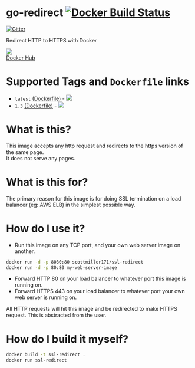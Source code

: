 go-redirect [![Docker Build Status](https://img.shields.io/docker/build/scottmiller171/ssl-redirect.svg)]()
===========

[![Gitter](https://img.shields.io/gitter/room/smiller171/go-redirect.js.svg)](https://gitter.im/smiller171/go-redirect)


Redirect HTTP to HTTPS with Docker

[![](https://images.microbadger.com/badges/version/scottmiller171/ssl-redirect.svg)](https://microbadger.com/images/scottmiller171/ssl-redirect "Get your own version badge on microbadger.com")  
[Docker Hub](https://hub.docker.com/r/scottmiller171/ssl-redirect/)
# Supported Tags and `Dockerfile` links
* `latest` [(Dockerfile)](https://github.com/smiller171/go-redirect/blob/master/Dockerfile) - [![](https://images.microbadger.com/badges/image/scottmiller171/ssl-redirect.svg)](https://microbadger.com/images/scottmiller171/ssl-redirect "Get your own image badge on microbadger.com")
* `1.3` [(Dockerfile)](https://github.com/smiller171/go-redirect/blob/1.3/Dockerfile) - [![](https://images.microbadger.com/badges/image/scottmiller171/ssl-redirect:1.3.svg)](https://microbadger.com/images/scottmiller171/ssl-redirect:1.3 "Get your own image badge on microbadger.com")

# What is this?
This image accepts any http request and redirects to the https version of the same page.  
It does not serve any pages.

# What is this for?
The primary reason for this image is for doing SSL termination on a load balancer (eg: AWS ELB) in the simplest possible way.

# How do I use it?
* Run this image on any TCP port, and your own web server image on another.
```bash
docker run -d -p 8080:80 scottmiller171/ssl-redirect
docker run -d -p 80:80 my-web-server-image
```
* Forward HTTP 80 on your load balancer to whatever port this image is running on.
* Forward HTTPS 443 on your load balancer to whatever port your own web server is running on.

All HTTP requests will hit this image and be redirected to make HTTPS request. This is abstracted from the user.

# How do I build it myself?

```sh
docker build -t ssl-redirect .
docker run ssl-redirect
```
